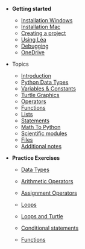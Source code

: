 * **Getting started**
  
  * [Installation Windows](Getting_started/01_1_python_installation_win.md)
  * [Installation Mac](Getting_started/01_2_python_installation_mac.md)
  * [Creating a project](Getting_started/03_create_new_project.md)
  * [Using Léa](Getting_started/04_lea.md)
  * [Debugging](Getting_started/06_debugging.md)
  * [OneDrive](Getting_started/07_one_drive.md)
  
* Topics
  * [Introduction](Pages/introduction_topics_page.md)
  * [Python Data Types](Pages/data_types_page.md)
  * [Variables & Constants](Notes/08_variables.md) 
  * [Turtle Graphics](Pages/turtle_graphics_page.md) 
  * [Operators](Pages/operators_topics_page.md) 
  * [Functions](Pages/functions_topics_page.md) 
  * [Lists](Pages/lists_topics_page.md)
  * [Statements](Pages/statements_intro_page.md)  
  * [Math To Python](Pages/math_to_python_page.md)   
  * [Scientific modules](Pages/scientific_modules_page.md)  
  * [Files](Notes/35_reading_files.md)
  * [Additional notes](Pages/additional_notes_page.md)

* **Practice Exercises**
  * [Data Types](Practice_questions/01_Practice_DataTypes.md)
  
  * [Arithmetic Operators](Practice_questions/02_Practice_Arithmetics.md)
  
  * [Assignment Operators](Practice_questions/04_Practice_Variables.md)
  
  * [Loops](Practice_questions/07_Practice_Loops.md)
  
  * [Loops and Turtle](Practice_questions/08_Practice_loops_drawing_with_turtle.md)
  
  * [Conditional statements](Practice_questions/06_Practice_Conditional_statements.md)
  
  * [Functions](Practice_questions/05_Practice_Functions.md)
  
    

